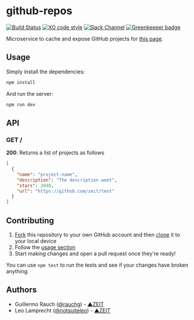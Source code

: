 # github-repos

[![Build Status](https://travis-ci.org/zeit/github-repos.svg?branch=master)](https://travis-ci.org/zeit/github-repos)
[![XO code style](https://img.shields.io/badge/code_style-XO-5ed9c7.svg)](https://github.com/sindresorhus/xo)
[![Slack Channel](http://zeit-slackin.now.sh/badge.svg)](https://zeit.chat/) [![Greenkeeper badge](https://badges.greenkeeper.io/zeit/github-repos.svg)](https://greenkeeper.io/)

Microservice to cache and expose GitHub projects for [this page](https://zeit.co/oss).

## Usage

Simply install the dependencies:

```bash
npm install
```

And run the server:

```bash
npm run dev
```

## API

### GET /

**200**: Returns a list of projects as follows

```json
[
  {
    "name": "project-name",
    "description": "The description woot",
    "stars": 3040,
    "url": "https://github.com/zeit/test"
  }
]
```

## Contributing

1. [Fork](https://help.github.com/articles/fork-a-repo/) this repository to your own GitHub account and then [clone](https://help.github.com/articles/cloning-a-repository/) it to your local device
2. Follow the [usage section](#usage)
3. Start making changes and open a pull request once they're ready!

You can use `npm test` to run the tests and see if your changes have broken anything.

## Authors

- Guillermo Rauch ([@rauchg](https://twitter.com/rauchg)) - [▲ZEIT](https://zeit.co)
- Leo Lamprecht ([@notquiteleo](https://twitter.com/notquiteleo)) - [▲ZEIT](https://zeit.co)
